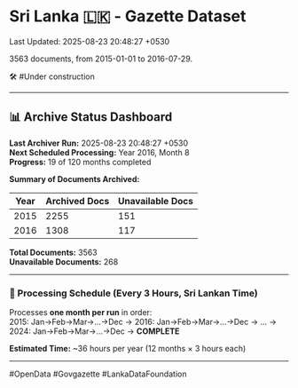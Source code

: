 # Sri Lanka 🇱🇰 - Gazette Dataset

Last Updated: 2025-08-23 20:48:27 +0530

3563 documents, from 2015-01-01 to 2016-07-29.

🛠️ #Under construction

---

## 📊 Archive Status Dashboard

**Last Archiver Run:** 2025-08-23 20:48:27 +0530  
**Next Scheduled Processing:** Year 2016, Month 8  
**Progress:** 19 of 120 months completed

**Summary of Documents Archived:**

| Year | Archived Docs | Unavailable Docs |
|------|---------------|-----------------|
| 2015 | 2255 | 151 |
| 2016 | 1308 | 117 |

**Total Documents:** 3563  
**Unavailable Documents:** 268 

---

### 🔄 Processing Schedule (Every 3 Hours, Sri Lankan Time)
Processes **one month per run** in order:  
2015: Jan→Feb→Mar→...→Dec → 2016: Jan→Feb→Mar→...→Dec → ... → 2024: Jan→Feb→Mar→...→Dec → **COMPLETE**

**Estimated Time:** ~36 hours per year (12 months × 3 hours each)

---
#OpenData #Govgazette #LankaDataFoundation
